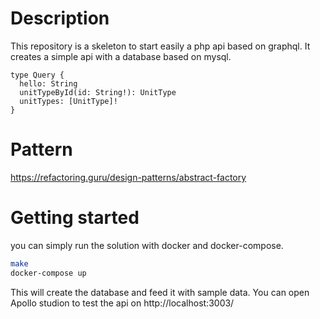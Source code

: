 # Description

This repository is a skeleton to start easily a php api based on graphql.
It creates a simple api with a database based on mysql.

```gql
type Query {
  hello: String
  unitTypeById(id: String!): UnitType
  unitTypes: [UnitType]!
}
```

# Pattern
https://refactoring.guru/design-patterns/abstract-factory

# Getting started

you can simply run the solution with docker and docker-compose.

```bash
make
docker-compose up
```

This will create the database and feed it with sample data. You can open Apollo studion to test the api on http://localhost:3003/
